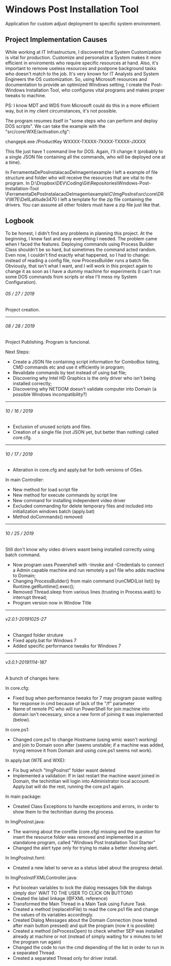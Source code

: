 # Windows Post Installation Tool
 Application for custom adjust deployment to specific system environment.


## Project Implementation Causes

 While working at IT Infrastructure, I discovered that System Customization is
 vital for production. Customize and personalize a System makes it more efficient
 in enviroments who require specific resources at hand. Also, it's important to
 remove useless resources and postpone background tasks who doesn't match to
 the job.
 It's very known for IT Analysts and System Engineers the OS customization. So,
 using Microsoft resources and documentation to provide an optimized Windows setting,
 I create the Post-Windows Installation Tool, who configures vital programs and makes
 proper tweaks to machine.
 
 PS: I know MDT and WDS from Microsoft could do this in a more efficient way, but in my
 client circumstances, it's not possible.
 
 
 The program resumes itself in "some steps who can perform and deploy DOS scripts". We can
 take the example with the "src/core/WXE/activation.cfg":
 
 changepk.exe /ProductKey WXXXX-TXXXX-7XXXX-TXXXX-JXXXX
 
 This file just have 1 command line for DOS. Again, I'll change it (probably to a single JSON
 file containing all the commands, who will be deployed one at a time).
 
 In FerramentaDePosInstalacaoDeImagem\example I left a example of file structure and
 folder who will receive the resources that are vital to the program.
 In D:\Dropbox\DEV\Coding\Git\Repositories\Windows-Post-Installation-Tool
 \FerramentaDePosInstalacaoDeImagem\example\C\ImgPosInst\src\core\DRV\W7E\DellLatitude3470
 I left a template for the zip file containing the drivers. You can assume all other folders must
 have a zip file just like that.

 
## Logbook

 To be honest, I didn't find any problems in planning this project. At the beginning, I
 knew fast and easy everything I needed. The problem came when I faced the features.
 Deploying commands using Process Builder Class shouldn't be so hard, but sometimes
 the command acted random. Even now, I couldn't find exactly what happened, so I had
 to change: instead of reading a config file, now ProcessBuilder runs a batch file.
 Obviously, that isn't what I want, and I will work in this project again to change it
 as soon as I have a dummy machine for experiments (I can't run some DOS commands from
 scripts or else I'll mess my System Configuration).
 
 
 ###### 05 / 27 / 2019
 
 Project creation.
 
 ----------------------------------------------------------------------------------------
 ###### 08 / 28 / 2019
 
 Project Publishing. Program is funcional.
 
 Next Steps: 
 
 - Create a JSON file containing script information for ComboBox listing, CMD
 commands etc and use it efficiently in program;
 - Revalidate commands by text instead of using bat file;
 - Discovering why Intel HD Graphics is the only driver who isn't being installed
 correctly;
 - Discovering why NETDOM doesn't validate computer into Domain (a possible Windows
 incompatibility?)
 
 -----------------------------------------------------------------------------------------
 ###### 10 / 16 / 2019
 
 - Exclusion of unused scripts and files.
 - Creation of a single file (not JSON yet, but better than nothing) called core.cfg.
 
 -----------------------------------------------------------------------------------------
 ###### 10 / 17 / 2019
 
 - Alteration in core.cfg and apply.bat for both versions of OSes.
 
In main Controller:

- New method for load script file
- New method for execute commands by script line
- New command for installing independent video driver
- Excluded commanding for delete temporary files and included into initialization windows batch (apply.bat)
- Method doCommands() removed

 -------------------------
 ###### 10 / 25 / 2019
 
 Still don't know why video drivers wasnt being installed correctly using batch command.
 
 - Now program uses Powershell with -Invoke and -Credentials to connect a Admin capable machine and run
 remotely a ps1 file who adds machine to Domain;
 - Changing ProcessBuilder() from main command (runCMD(List<String> list)) by Runtime.getRuntime().exec();
 - Removed Thread.sleep from various lines (trusting in Process.wait() to interrupt thread;
 - Program version now in Window Title
 -------------------------
 
 ###### v2.0.1-20191025-27
 
- Changed folder struture
- Fixed apply.bat for Windows 7
- Added specific performance tweaks for Windows 7
 -------------------------
 
 ###### v3.0.1-20191114-187
 
A bunch of changes here:

In core.cfg:
- Fixed bug when performance tweaks for 7 may program
pause waiting for response in cmd because of lack of the
"/f" parameter
- Name of remote PC who will run PowerShell for join machine
into domain isn't necessary, since a new form of joining it
was implemented (below).

In core.ps1:
- Changed core.ps1 to change Hostname (using wmic wasn't working)
and join to Domain soon after (seems unstable; if a machine was
added, trying remove it from Domain and using core.ps1 seems not
work).

In apply.bat (W7E and WXE):
- Fix bug which "ImgPosInst" folder wasnt deleted
- Implemented a validation: If in last restart the machine wasnt
joined in Domain, the techinitian will login into Administrator
local account. Apply.bat will do the rest, running the core.ps1 again.

In main package:
- Created Class Exceptions to handle exceptions and errors, in order to
show them to the techinitian during the process.

In ImgPosInst.java:
- The warning about the corefile (core.cfg) missing and the question for
insert the resource folder was removed and implemented in a standalone program,
called "Windows Post Installation Tool Starter"
- Changed the alert type only for trying to make a better showing alert.

In ImgPosInst.fxml:
- Created a new label to serve as a status label about the progress detail.

In ImgPosInstFXMLController.java:
- Put boolean variables to lock the dialog messages (Idk the dialogs simply don'
WAIT TO THE USER TO CLICK ON BUTTON!)
- Created the label linkage (@FXML reference)
- Transformed the Main Thread in a Main Task using Future Task.
- Created a method (replaceInFile) to read the core.ps1 file and change the values of its
variables accordingly.
- Created Dialog Messages about the Domain Connection (now tested after main button pressed)
and quit the program (now it is possible)
- Created a method (isProcessOpen) to check whether SEP was installed already at machine or not
(instead of simply waiting for x minutes to let the program run again)
- Changed the code to run the cmd depending of the list in order to run in a separated Thread.
- Created a separated Thread only for driver install.
 



